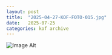 ```yaml
---
layout:	post
title:	"2025-04-27-KOF-FOTO-015.jpg"
date:	2025-07-25
categories:	kof archive
---
```


![Image Alt](https://k0f.github.io/assets/2025-04-27-KOF-FOTO-015.jpg)